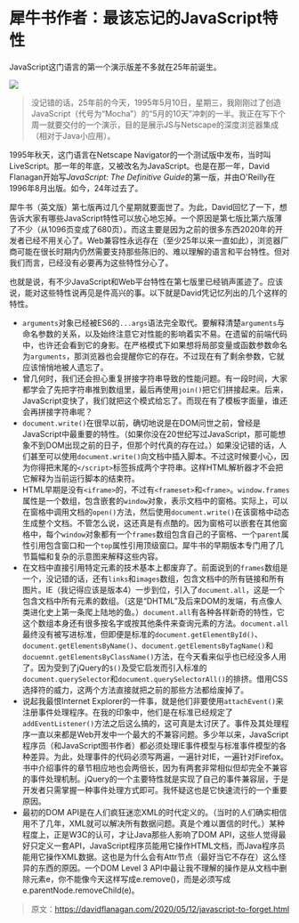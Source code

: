 # 犀牛书作者：最该忘记的JavaScript特性

JavaScript这门语言的第一个演示版差不多就在25年前诞生。

![](https://p1.ssl.qhimg.com/t01dc4aa45e94f4c5c9.jpg)

> 没记错的话，25年前的今天，1995年5月10日，星期三，我刚刚过了创造JavaScript（代号为“Mocha”）的“5月的10天”冲刺的一半。我正在写下个周一就要交付的一个演示，目的是展示JS与Netscape的深度浏览器集成（相对于Java小应用）。

1995年秋天，这门语言在Netscape Navigator的一个测试版中发布，当时叫LiveScript。那一年的年底，又被改名为JavaScript。也是在那一年，David Flanagan开始写*JavaScript: The Definitive Guide*的第一版，并由O'Reilly在1996年8月出版。如今，24年过去了。

犀牛书（英文版）第七版再过几个星期就要面世了。为此，David回忆了一下，想告诉大家有哪些JavaScript特性可以放心地忘掉。一个原因是第七版比第六版薄了不少（从1096页变成了680页）。而这主要是因为之前的很多东西2020年的开发者已经不用关心了。Web兼容性永远存在（至少25年以来一直如此），浏览器厂商可能在很长时期内仍然需要支持那些陈旧的、难以理解的语言和平台特性。但对我们而言，已经没有必要再为这些特性分心了。

也就是说，有不少JavaScript和Web平台特性在第七版里已经销声匿迹了。应该说，能对这些特性说再见是件高兴的事。以下就是David凭记忆列出的几个这样的特性。

- `arguments`对象已经被ES6的`...args`语法完全取代。要解释清楚`arguments`与命名参数的关系，以及始终注意它对性能的影响着实不易。在遗留的前端代码中，也许还会看到它的身影。在严格模式下如果想将局部变量或函数参数命名为`arguments`，那浏览器也会提醒你它的存在。不过现在有了剩余参数，它就应该悄悄地被人遗忘了。
- 曾几何时，我们还会担心重复拼接字符串导致的性能问题。有一段时间，大家都学会了先把字符串推到数组里，最后再使用`join()`把它们拼接起来。后来，JavaScript变快了，我们就把这个模式给忘了。而现在有了模板字面量，谁还会再拼接字符串呢？
- `document.write()`在很早以前，确切地说是在DOM问世之前，曾经是JavaScript中最重要的特性。（如果你没在20世纪写过JavaScript，那可能想象不到DOM出现之前的日子，但那个时代真的存在过。）如果没记错的话，人们甚至可以使用`document.write()`向文档中插入脚本。不过这时候要小心，因为你得把末尾的`</script>`标签拆成两个字符串。这样HTML解析器才不会把它解释为当前运行脚本的结束符。
- HTML早期是没有`<iframe>`的，不过有`<frameset>`和`<frame>`。`window.frames`属性是一个数组，包含嵌套的`window`对象，表示文档中的窗格。实际上，可以在窗格中调用文档的`open()`方法，然后使用`document.write()`在该窗格中动态生成整个文档。不管怎么说，这还真是有点酷的。因为窗格可以嵌套在其他窗格中，每个`window`对象都有一个`frames`数组包含自己的子窗格、一个`parent`属性引用包含窗口和一个`top`属性引用顶级窗口。犀牛书的早期版本专门用了几节篇幅和复杂的示意图来解释这些内容。
- 在文档中直接引用特定元素的技术基本上都废弃了。前面说到的`frames`数组是一个，没记错的话，还有`links`和`images`数组，包含文档中的所有链接和所有图片。IE（我记得应该是版本4）一步到位，引入了`document.all`，这是一个包含文档中所有元素的数组。（这是“DHTML”及后来DOM的发端，有点像人类进化史上第一条爬上陆地的鱼。）`document.all`有各种各样新奇的特性，它这个数组本身还有很多按名字或按其他条件来查询元素的方法。`document.all`最终没有被写进标准，但即便是标准的`document.getElementById()`、`document.getElementsByName()`、`document.getElementsByTagName()`和`docuemnt.getElementsByClassName()`方法，在今天看来似乎也已经没多人用了。因为受到了jQuery的`$()`及受它启发而引入标准的`document.querySelector`和`document.querySelectorAll()`的排挤。借用CSS选择符的威力，这两个方法直接就把之前的那些方法都给废掉了。
- 说起我最恨Internet Explorer的一件事，就是他们非要使用`attachEvent()`来注册事件处理程序。在我的印象中，他们是在标准已经规定了`addEventListener()`方法之后这么搞的，这可真是太讨厌了。事件及其处理程序一直以来都是Web开发中一个最大的不兼容问题。多少年以来，JavaScript程序员（和JavaScript图书作者）都必须处理IE事件模型与标准事件模型的各种差异。为此，处理事件的代码必须写两遍，一遍针对IE，一遍针对Firefox。书中介绍事件的章节相应地也会两倍长，因为有两套非常相似但却完全不兼容的事件处理机制。jQuery的一个主要特性就是实现了自己的事件兼容层，于是开发者只需掌握一种事件处理方式即可。我怀疑这也是它快速流行的一个重要原因。
- 最初的DOM API是在人们疯狂迷恋XML的时代定义的。（当时的人们确实相信用不了几年，XML就可以解决所有数据问题。真是个难以置信的时代。）某种程度上，正是W3C的认可，才让Java那些人影响了DOM API，这些人觉得最好只定义一套API，JavaScript程序员能用它操作HTML文档，而Java程序员能用它操作XML数据。这也是为什么会有Attr节点（最好当它不存在）这么怪异的东西的原因。一个DOM Level 3 API中最让我不理解的操作是从文档中删除元素e，你不能像今天这样写成e.remove()，而是必须写成e.parentNode.removeChild(e)。

> 原文：https://davidflanagan.com/2020/05/12/javascript-to-forget.html

